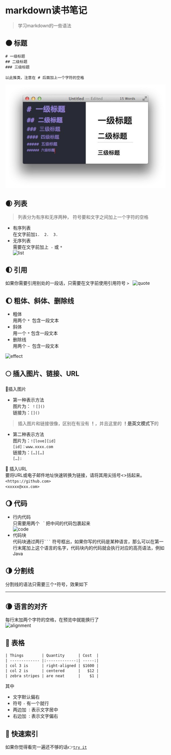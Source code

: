 # markdown读书笔记
>学习markdown的一些语法

## 🌑 标题
```
# 一级标题
## 二级标题
### 三级标题

以此推类，注意在 # 后面加上一个字符的空格
```
![image](https://github.com/ruorong/markdown/raw/master/image/title.jpg)

## 🌒 列表
>列表分为有序和无序两种， 符号要和文字之间加上一个字符的空格
- 有序列表  
在文字前加`1.  2.  3.`
- 无序列表  
需要在文字前加上` -` 或 `*`   
![list](https://github.com/ruorong/markdown/raw/master/iamge/list.jpg)

## 🌓 引用
如果你需要引用别处的一段话，只需要在文字前使用引用符号 `> `
![quote](https://github.com/ruorong/markdown/raw/master/iamge/quote.jpg)
## 🌔 粗体、斜体、删除线
- 粗体  
用两个 `* `包含一段文本
- 斜体  
用一个 `*` 包含一段文本
- 删除线  
用两个 `~ `包含一段文本

![effect](https://github.com/ruorong/markdown/raw/master/iamge/effect.jpg)
## 🌕 插入图片、链接、URL
🚩插入图片  
- 第一种表示方法  
图片为： `！[]()`  
链接为：`[]()`
>插入图片和链接很像，区别在有没有 **！**，并且这里的 **！**是**英文模式下**的  

- 第二种表示方法  
图片为：`![love][id] `   
`[id]：www.xxxx.com  `  
链接为：`[…][…] `   
`[…]:`

🚩 插入URL  
要将URL或电子邮件地址快速转换为链接，请将其用尖括号<>括起来。  
`<https://github.com> `  
`<xxxxx@xxx.com>`
## 🌖 代码
 - 行内代码  
 只需要用两个` ` ` 把中间的代码包裹起来  
 ![code](https://github.com/ruorong/markdown/raw/master/iamge/code.jpg)
 - 代码块  
 代码块通过两行` ``` ` 符号框出，如果你写的代码是某种语言，那么可以在第一行末尾加上这个语言的名字，代码块内的代码就会执行对应的高亮语法，例如Java
 ## 🌗 分割线
 分割线的语法只需要三个` * `符号，效果如下
 ***
 ## 🌘 语言的对齐
 每行末加两个字符的空格，在预览中就能换行了  
  ![alignment](https://github.com/ruorong/markdown/raw/master/iamge/alignment.jpg)
## 🌝 表格
```
| Things        | Quantity      | Cost  |
| ------------- |:-------------:| -----:|
| col 3 is      | right-aligned | $1600 |
| col 2 is      | centered      |   $12 |
| zebra stripes | are neat      |    $1 |
```
其中
- 文字默认偏右
- 符号 `-` 有一个就行
- 两边加  `：`表示文字居中
- 右边加  `：`表示文字偏右 
## 🌙 快速索引
如果你觉得看完一遍还不够的话👉[`try it`](#markdown读书笔记)